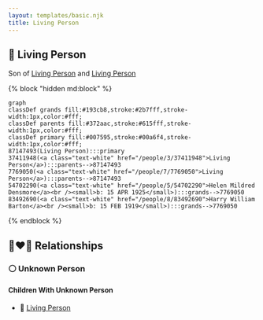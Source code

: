 ```yaml
---
layout: templates/basic.njk
title: Living Person
---
```

## 🔵 Living Person

Son of [Living Person](/people/7/7769050) and [Living Person](/people/3/37411948)

{% block "hidden md:block" %}
```mermaid
graph
classDef grands fill:#193cb8,stroke:#2b7fff,stroke-width:1px,color:#fff;
classDef parents fill:#372aac,stroke:#615fff,stroke-width:1px,color:#fff;
classDef primary fill:#007595,stroke:#00a6f4,stroke-width:1px,color:#fff;
87147493(Living Person):::primary
37411948(<a class="text-white" href="/people/3/37411948">Living Person</a>):::parents-->87147493
7769050(<a class="text-white" href="/people/7/7769050">Living Person</a>):::parents-->87147493
54702290(<a class="text-white" href="/people/5/54702290">Helen Mildred Densmore</a><br /><small>b: 15 APR 1925</small>):::grands-->7769050
83492690(<a class="text-white" href="/people/8/83492690">Harry William Barton</a><br /><small>b: 15 FEB 1919</small>):::grands-->7769050
```
{% endblock %}

## 👩‍❤️‍👨 Relationships

### ⚪ Unknown Person

#### Children With Unknown Person
* 🔵 [Living Person](/people/2/20123685)